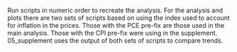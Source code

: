 Run scripts in numeric order to recreate the analysis. For the analysis and plots there are two sets of scripts based on using the index used to account for inflation in the prices. Those with the PCE pre-fix are those used in the main analysis. Those with the CPI pre-fix were using in the supplement. 05_supplement uses the output of both sets of scripts to compare trends.  
